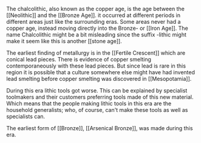 The chalcolithic, also known as the copper age, is the age between the [[Neolithic]] and the [[Bronze Age]]. it occurred at different periods in different areas just like the surrounding eras. Some areas never had a copper age, instead moving directly into the Bronze- or [[Iron Age]]. The name Chalcolithic might be a bit misleading since the suffix -lithic might make it seem like this is another [[stone age]].

The earliest finding of metallurgy is in the [[Fertile Crescent]] which are conical lead pieces. There is evidence of copper smelting contemporaneously with these lead pieces. But since lead is rare in this region it is possible that a culture somewhere else might have had invented lead smelting before copper smelting was discovered in [[Mesopotamia]].

During this era lithic tools got worse. This can be explained by specialist toolmakers and their customers preferring tools made of this new material. Which means that the people making lithic tools in this era are the household generalists; who, of course, can't make these tools as well as specialists can.

The earliest form of [[Bronze]], [[Arsenical Bronze]], was made during this era.

